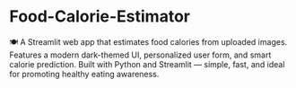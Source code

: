 # Food-Calorie-Estimator
🍽️ A Streamlit web app that estimates food calories from uploaded images. Features a modern dark-themed UI, personalized user form, and smart calorie prediction. Built with Python and Streamlit — simple, fast, and ideal for promoting healthy eating awareness.
